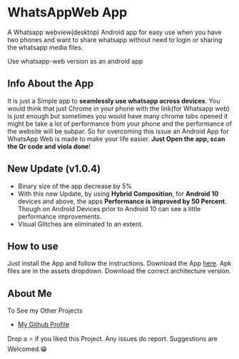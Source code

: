 # WhatsAppWeb App

A Whatsapp webview(desktop) Android app for easy use when you have two phones and want to share whatsapp without need to login or sharing the whatsapp media files.

Use whatsapp-web version as an android app

## Info About the App

It is just a Simple app to **seamlessly use whatsapp across devices**. You would think that just Chrome in your phone with the link(for Whatsapp web) is just enough but sometimes you would have many chrome tabs opened it might be take a lot of performance from your phone and the performance of the website will be subpar. So for overcoming this issue an Android App for WhatsApp Web is made to make your life easier. **Just Open the app, scan the Qr code and viola done**!

## New Update (v1.0.4)

- Binary size of the app decrease by 5%
- With this new Update, by using **Hybrid Composition**, for **Android 10** devices and above, the apps **Performance is improved by 50 Percent**. Though on Android Devices prior to Android 10 can
  see a little performance improvements.
- Visual Glitches are eliminated to an extent.

## How to use

Just install the App and follow the instructions.
Download the App [here](https://github.com/Poujhit/WhatsAppWeb-App/releases/tag/v1.0.3). Apk files are in the assets dropdown. Download the correct architecture version.

## About Me

To See my Other Projects

- [My Github Profile](https://github.com/Poujhit)

Drop a ⭐ if you liked this Project. Any issues do report. Suggestions are Welcomed.😁
